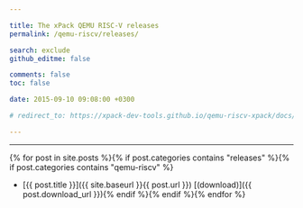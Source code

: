 ```yaml
---

title: The xPack QEMU RISC-V releases
permalink: /qemu-riscv/releases/

search: exclude
github_editme: false

comments: false
toc: false

date: 2015-09-10 09:08:00 +0300

# redirect_to: https://xpack-dev-tools.github.io/qemu-riscv-xpack/docs/releases/

---
```


___
{% for post in site.posts %}{% if post.categories contains "releases" %}{% if post.categories contains "qemu-riscv" %}
* [{{ post.title }}]({{ site.baseurl }}{{ post.url }}) [(download)]({{ post.download_url }}){% endif %}{% endif %}{% endfor %}
